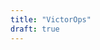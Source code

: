 ```yaml
---
title: "VictorOps"
draft: true
---
```


<!--
## VictorOps notifier
TODO
-->

<!--
TODO: Describe Transmogrifier https://help.victorops.com/knowledge-base/transmogrifier-annotations/
-->
